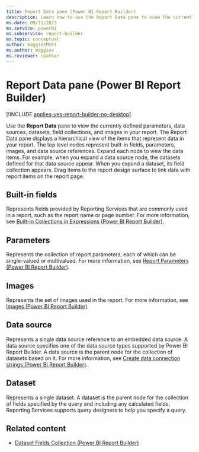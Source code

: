 ```yaml
---
title: Report Data pane (Power BI Report Builder)
description: Learn how to use the Report Data pane to view the currently defined parameters, data sources, datasets, field collections, and images in your report.
ms.date: 09/11/2023
ms.service: powerbi
ms.subservice: report-builder
ms.topic: conceptual
author: maggiesMSFT
ms.author: maggies
ms.reviewer: rpatkar
---
```


# Report Data pane (Power BI Report Builder)

[!INCLUDE [applies-yes-report-builder-no-desktop](../../includes/applies-yes-report-builder-no-desktop.md)]

  Use the **Report Data** pane to view the currently defined parameters, data sources, datasets, field collections, and images in your report. The Report Data pane displays a hierarchical view of the items that represent data in your report. The top level nodes represent built-in fields, parameters, images, and data source references. Expand each node to view the data items. For example, when you expand a data source node, the datasets defined for that data source appear. When you expand a dataset, its field collection appears. Drag items to the report design surface to link data with report items on the report page.  
  
## Built-in fields

 Represents fields provided by Reporting Services that are commonly used in a report, such as the report name or page number. For more information, see [Built-in Collections in Expressions (Power BI Report Builder)](../expressions/built-in-collections-in-expressions-report-builder.md).
  
## Parameters

 Represents the collection of report parameters, each of which can be single-valued or multivalued. For more information, see [Report Parameters (Power BI Report Builder)](../parameters/report-builder-parameters.md).
  
## Images

 Represents the set of images used in the report. For more information, see [Images (Power BI Report Builder)](../report-design/images-report-builder-service.md).
  
## Data source

 Represents a single data source reference to an embedded data source. A data source specifies one of the data source types supported by Power BI Report Builder. A data source is the parent node for the collection of datasets based on it. For more information, see [Create data connection strings (Power BI Report Builder)](./data-connections-data-sources-connection-strings-report-builder.md).
  
## Dataset

 Represents a single dataset. A dataset is the parent node for the collection of fields specified by the query and including any calculated fields. Reporting Services supports query designers to help you specify a query.
  
## Related content

- [Dataset Fields Collection (Power BI Report Builder)](./dataset-fields-collection-report-builder.md)